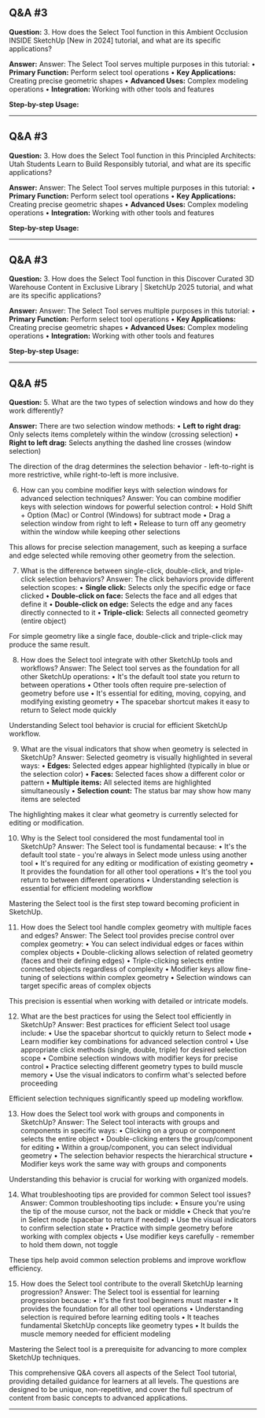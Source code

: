 
## Q&A #3

**Question:** 3. How does the Select Tool function in this Ambient Occlusion INSIDE SketchUp [New in 2024] tutorial, and what are its specific applications?

**Answer:** Answer:
The Select Tool serves multiple purposes in this tutorial:
• **Primary Function:** Perform select tool operations
• **Key Applications:** Creating precise geometric shapes
• **Advanced Uses:** Complex modeling operations
• **Integration:** Working with other tools and features

**Step-by-step Usage:**

---

## Q&A #3

**Question:** 3. How does the Select Tool function in this Principled Architects: Utah Students Learn to Build Responsibly tutorial, and what are its specific applications?

**Answer:** Answer:
The Select Tool serves multiple purposes in this tutorial:
• **Primary Function:** Perform select tool operations
• **Key Applications:** Creating precise geometric shapes
• **Advanced Uses:** Complex modeling operations
• **Integration:** Working with other tools and features

**Step-by-step Usage:**

---

## Q&A #3

**Question:** 3. How does the Select Tool function in this Discover Curated 3D Warehouse Content in Exclusive Library | SketchUp 2025 tutorial, and what are its specific applications?

**Answer:** Answer:
The Select Tool serves multiple purposes in this tutorial:
• **Primary Function:** Perform select tool operations
• **Key Applications:** Creating precise geometric shapes
• **Advanced Uses:** Complex modeling operations
• **Integration:** Working with other tools and features

**Step-by-step Usage:**

---

## Q&A #5

**Question:** 5. What are the two types of selection windows and how do they work differently?

**Answer:** There are two selection window methods:
• **Left to right drag:** Only selects items completely within the window (crossing selection)
• **Right to left drag:** Selects anything the dashed line crosses (window selection)

The direction of the drag determines the selection behavior - left-to-right is more restrictive, while right-to-left is more inclusive.

6. How can you combine modifier keys with selection windows for advanced selection techniques?
Answer:
 You can combine modifier keys with selection windows for powerful selection control:
• Hold Shift + Option (Mac) or Control (Windows) for subtract mode
• Drag a selection window from right to left
• Release to turn off any geometry within the window while keeping other selections

This allows for precise selection management, such as keeping a surface and edge selected while removing other geometry from the selection.

7. What is the difference between single-click, double-click, and triple-click selection behaviors?
Answer:
 The click behaviors provide different selection scopes:
• **Single click:** Selects only the specific edge or face clicked
• **Double-click on face:** Selects the face and all edges that define it
• **Double-click on edge:** Selects the edge and any faces directly connected to it
• **Triple-click:** Selects all connected geometry (entire object)

For simple geometry like a single face, double-click and triple-click may produce the same result.

8. How does the Select tool integrate with other SketchUp tools and workflows?
Answer:
 The Select tool serves as the foundation for all other SketchUp operations:
• It's the default tool state you return to between operations
• Other tools often require pre-selection of geometry before use
• It's essential for editing, moving, copying, and modifying existing geometry
• The spacebar shortcut makes it easy to return to Select mode quickly

Understanding Select tool behavior is crucial for efficient SketchUp workflow.

9. What are the visual indicators that show when geometry is selected in SketchUp?
Answer:
 Selected geometry is visually highlighted in several ways:
• **Edges:** Selected edges appear highlighted (typically in blue or the selection color)
• **Faces:** Selected faces show a different color or pattern
• **Multiple items:** All selected items are highlighted simultaneously
• **Selection count:** The status bar may show how many items are selected

The highlighting makes it clear what geometry is currently selected for editing or modification.

10. Why is the Select tool considered the most fundamental tool in SketchUp?
Answer:
 The Select tool is fundamental because:
• It's the default tool state - you're always in Select mode unless using another tool
• It's required for any editing or modification of existing geometry
• It provides the foundation for all other tool operations
• It's the tool you return to between different operations
• Understanding selection is essential for efficient modeling workflow

Mastering the Select tool is the first step toward becoming proficient in SketchUp.

11. How does the Select tool handle complex geometry with multiple faces and edges?
Answer:
 The Select tool provides precise control over complex geometry:
• You can select individual edges or faces within complex objects
• Double-clicking allows selection of related geometry (faces and their defining edges)
• Triple-clicking selects entire connected objects regardless of complexity
• Modifier keys allow fine-tuning of selections within complex geometry
• Selection windows can target specific areas of complex objects

This precision is essential when working with detailed or intricate models.

12. What are the best practices for using the Select tool efficiently in SketchUp?
Answer:
 Best practices for efficient Select tool usage include:
• Use the spacebar shortcut to quickly return to Select mode
• Learn modifier key combinations for advanced selection control
• Use appropriate click methods (single, double, triple) for desired selection scope
• Combine selection windows with modifier keys for precise control
• Practice selecting different geometry types to build muscle memory
• Use the visual indicators to confirm what's selected before proceeding

Efficient selection techniques significantly speed up modeling workflow.

13. How does the Select tool work with groups and components in SketchUp?
Answer:
 The Select tool interacts with groups and components in specific ways:
• Clicking on a group or component selects the entire object
• Double-clicking enters the group/component for editing
• Within a group/component, you can select individual geometry
• The selection behavior respects the hierarchical structure
• Modifier keys work the same way with groups and components

Understanding this behavior is crucial for working with organized models.

14. What troubleshooting tips are provided for common Select tool issues?
Answer:
 Common troubleshooting tips include:
• Ensure you're using the tip of the mouse cursor, not the back or middle
• Check that you're in Select mode (spacebar to return if needed)
• Use the visual indicators to confirm selection state
• Practice with simple geometry before working with complex objects
• Use modifier keys carefully - remember to hold them down, not toggle

These tips help avoid common selection problems and improve workflow efficiency.

15. How does the Select tool contribute to the overall SketchUp learning progression?
Answer:
 The Select tool is essential for learning progression because:
• It's the first tool beginners must master
• It provides the foundation for all other tool operations
• Understanding selection is required before learning editing tools
• It teaches fundamental SketchUp concepts like geometry types
• It builds the muscle memory needed for efficient modeling

Mastering the Select tool is a prerequisite for advancing to more complex SketchUp techniques.

This comprehensive Q&A covers all aspects of the Select Tool tutorial, providing detailed guidance for learners at all levels. The questions are designed to be unique, non-repetitive, and cover the full spectrum of content from basic concepts to advanced applications.

---
